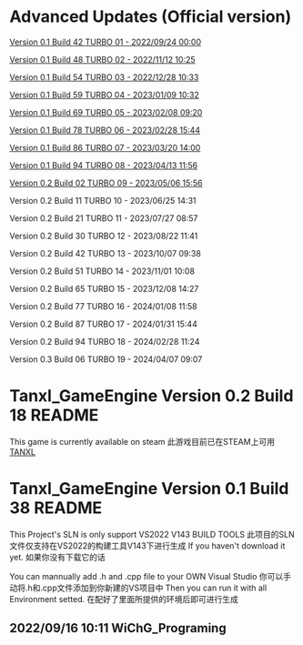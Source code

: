 # Advanced Updates (Official version)
[Version 0.1 Build 42 TURBO 01 - 2022/09/24 00:00](https://github.com/NormanGrimes/Tanxl_GameEngine/commit/745737dd7657d30426fc1ade26ca015d0c392047)

[Version 0.1 Build 48 TURBO 02 - 2022/11/12 10:25](https://github.com/NormanGrimes/Tanxl_GameEngine/commit/334cef132c790e15d9a2321cdc2d881da438fd65)

[Version 0.1 Build 54 TURBO 03 - 2022/12/28 10:33](https://github.com/NormanGrimes/Tanxl_GameEngine/commit/cba724e443b5c5c32b80dc338edd35bad98b1ea1)

[Version 0.1 Build 59 TURBO 04 - 2023/01/09 10:32](https://github.com/NormanGrimes/Tanxl_GameEngine/commit/45e2517d92d02644875805aad026954023ebf752)

[Version 0.1 Build 69 TURBO 05 - 2023/02/08 09:20](https://github.com/NormanGrimes/Tanxl_GameEngine/commit/668e63193569930469e8e93d450e292638e82ff8)

[Version 0.1 Build 78 TURBO 06 - 2023/02/28 15:44](https://github.com/NormanGrimes/Tanxl_GameEngine/commit/38f6f5835381561ccf2a1e040bc867a6ddc2924d)

[Version 0.1 Build 86 TURBO 07 - 2023/03/20 14:00](https://github.com/NormanGrimes/Tanxl_GameEngine/commit/4c083c16ffc2f8e0eb5dafd16e0ae263981e46a7)

[Version 0.1 Build 94 TURBO 08 - 2023/04/13 11:56](https://github.com/NormanGrimes/Tanxl_GameEngine/commit/ec9d0cfdff6d284175f5c357f9f9f14d9260c9dd)

[Version 0.2 Build 02 TURBO 09 - 2023/05/06 15:56](https://github.com/NormanGrimes/Tanxl_GameEngine/commit/7d6711d4d0cbd6a7f75a68c10aaf19466e553625)

Version 0.2 Build 11 TURBO 10 - 2023/06/25 14:31

Version 0.2 Build 21 TURBO 11 - 2023/07/27 08:57

Version 0.2 Build 30 TURBO 12 - 2023/08/22 11:41

Version 0.2 Build 42 TURBO 13 - 2023/10/07 09:38

Version 0.2 Build 51 TURBO 14 - 2023/11/01 10:08

Version 0.2 Build 65 TURBO 15 - 2023/12/08 14:27

Version 0.2 Build 77 TURBO 16 - 2024/01/08 11:58 

Version 0.2 Build 87 TURBO 17 - 2024/01/31 15:44

Version 0.2 Build 94 TURBO 18 - 2024/02/28 11:24

Version 0.3 Build 06 TURBO 19 - 2024/04/07 09:07

# Tanxl_GameEngine Version 0.2 Build 18 README
This game is currently available on steam
此游戏目前已在STEAM上可用
[TANXL](https://store.steampowered.com/app/1929530/Tanxl/)

# Tanxl_GameEngine Version 0.1 Build 38 README
This Project's SLN is only support VS2022 V143 BUILD TOOLS
此项目的SLN文件仅支持在VS2022的构建工具V143下进行生成
If you haven't download it yet.
如果你没有下载它的话

You can mannually add .h and .cpp file to your OWN Visual Studio
你可以手动将.h和.cpp文件添加到你新建的VS项目中
Then you can run it with all Environment setted.
在配好了里面所提供的环境后即可进行生成

2022/09/16 10:11 WiChG_Programing
--------------------
